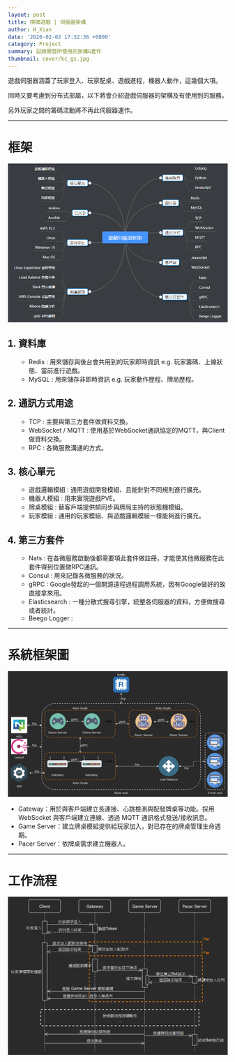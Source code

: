 ```yaml
---
layout: post
title: 棋牌遊戲 | 伺服器架構
author: H_Xian
date: '2020-02-02 17:32:36 +0800'
category: Project
summary: 記錄開發所使用的架構&套件
thumbnail: cover/kc_gs.jpg
---
```


<p>遊戲伺服器涵蓋了玩家登入、玩家配桌、遊戲進程，機器人動作，這幾個大項。</p>
<p>同時又要考慮到分布式部屬，以下將會介紹遊戲伺服器的架構及有使用到的服務。</p>
<p>另外玩家之間的籌碼流動將不再此伺服器運作。</p>

<hr />

<h1> 框架 </h1>
<img src="/assets/img/posts/kc_gs/serverstruct.png" class="img-fluid">


<ol>
<h2><li> 資料庫 </li></h2>
    <ul>
        <li> Redis : 用來儲存與後台會共用到的玩家即時資訊 e.g. 玩家籌碼、上線狀態、當前進行遊戲。 </li>
        <li> MySQL : 用來儲存非即時資訊 e.g. 玩家動作歷程、牌局歷程。 </li>
    </ul>
<h2><li> 通訊方式用途 </li></h2>
    <ul>
        <li>TCP : 主要與第三方套件做資料交換。</li>
        <li>WebSocket / MQTT : 使用基於WebSocket通訊協定的MQTT，與Client做資料交換。</li>
        <li>RPC : 各微服務溝通的方式。</li>
    </ul>
<h2><li> 核心單元 </li></h2>
    <ul>
        <li>遊戲邏輯模組 : 通用遊戲開發模組、且能針對不同規則進行擴充。</li>
        <li>機器人模組 : 用來實現遊戲PVE。</li>
        <li>牌桌模組 : 替客戶端提供幀同步與牌局主持的狀態機模組。</li>
        <li>玩家模組 : 通用的玩家模組、與遊戲邏輯模組一樣能夠進行擴充。</li>
    </ul>
<h2><li> 第三方套件 </li></h2>
    <ul>
        <li>Nats : 在各微服務啟動後都需要項此套件做註冊，才能使其他微服務在此套件得到位置做RPC通訊。</li>
        <li>Consul : 用來記錄各微服務的狀況。</li>
        <li>gRPC : Google發起的一個開源遠程過程調用系統，因有Google做好的故直接拿來用。</li>
        <li>Elasticsearch : 一種分散式搜尋引擎，統整各伺服器的資料，方便做搜尋或者統計。</li>
        <li>Beego Logger : </li>
    </ul>
</ol>
<hr />

<h1> 系統框架圖 </h1>
<img src="/assets/img/posts/kc_gs/architecture_diagram.png" class="img-fluid">

<ul>
    <li>Gateway：用於與客戶端建立長連接、心跳檢測與配發牌桌等功能。採用 WebSocket 與客戶端建立連線、透過 MQTT 通訊格式發送/接收訊息。</li>
    <li>Game Server：建立牌桌模組提供給玩家加入，對已存在的牌桌管理生命週期。</li>
    <li>Pacer Server：依牌桌需求建立機器人。</li>
</ul>

<hr />

<h1> 工作流程 </h1>

<img src="/assets/img/posts/kc_gs/work_flow.png" class="img-fluid">